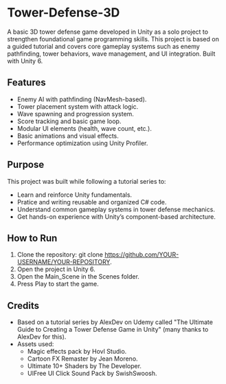 # Tower-Defense-3D
A basic 3D tower defense game developed in Unity as a solo project to strengthen foundational game programming skills. This project is based on a guided tutorial and covers core gameplay systems such as enemy pathfinding, tower behaviors, wave management, and UI integration. Built with Unity 6.

## Features
- Enemy AI with pathfinding (NavMesh-based).
- Tower placement system with attack logic.
- Wave spawning and progression system.
- Score tracking and basic game loop.
- Modular UI elements (health, wave count, etc.).
- Basic animations and visual effects.
- Performance optimization using Unity Profiler.

## Purpose
This project was built while following a tutorial series to:
- Learn and reinforce Unity fundamentals.
- Pratice and writing reusable and organized C# code.
- Understand common gameplay systems in tower defense mechanics.
- Get hands-on experience with Unity’s component-based architecture.

## How to Run
1. Clone the repository: git clone https://github.com/YOUR-USERNAME/YOUR-REPOSITORY.
2. Open the project in Unity 6.
3. Open the Main_Scene in the Scenes folder.
5. Press Play to start the game.

## Credits
- Based on a tutorial series by AlexDev on Udemy called "The Ultimate Guide to Creating a Tower Defense Game in Unity" (many thanks to AlexDev for this).
- Assets used:
    - Magic effects pack by Hovl Studio.
    - Cartoon FX Remaster by Jean Moreno.
    - Ultimate 10+ Shaders by The Developer.
    - UIFree UI Click Sound Pack by SwishSwoosh.

